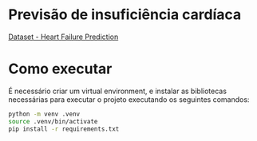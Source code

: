 # Previsão de insuficiência cardíaca

[Dataset - Heart Failure Prediction](https://www.kaggle.com/andrewmvd/heart-failure-clinical-data)

# Como executar

É necessário criar um virtual environment, e instalar as bibliotecas necessárias para executar o projeto executando os seguintes comandos:

```sh
python -m venv .venv
source .venv/bin/activate
pip install -r requirements.txt
```